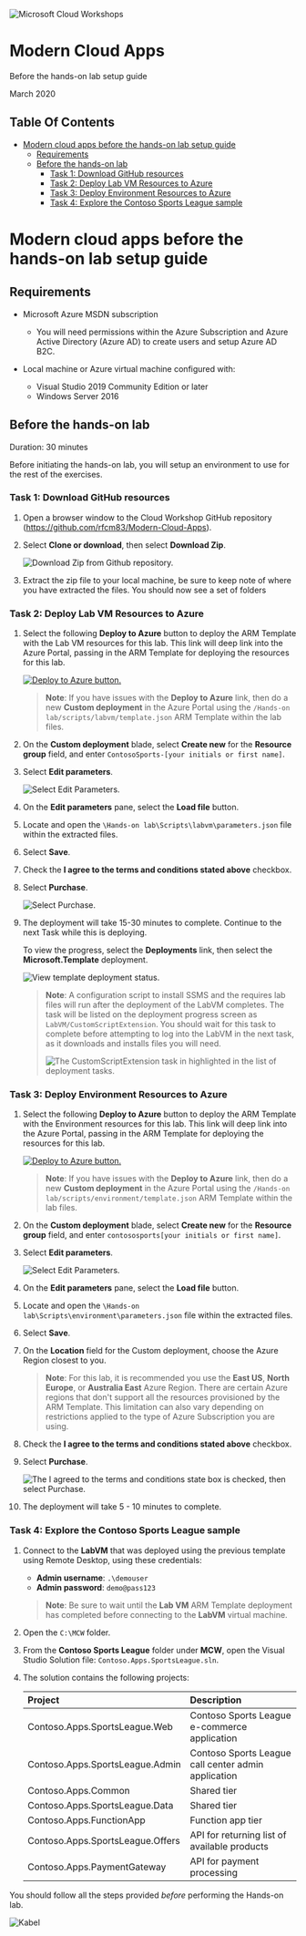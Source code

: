 ![Microsoft Cloud Workshops](../Media/ms-cloud-workshop.png "Microsoft Cloud Workshops")

# Modern Cloud Apps

Before the hands-on lab setup guide

March 2020

## Table Of Contents

- [Modern cloud apps before the hands-on lab setup guide](#Modern-cloud-apps-before-the-hands-on-lab-setup-guide)
  - [Requirements](#Requirements)
  - [Before the hands-on lab](#Before-the-hands-on-lab)
    - [Task 1: Download GitHub resources](#Task-1-Download-GitHub-resources)
    - [Task 2: Deploy Lab VM Resources to Azure](#Task-2-Deploy-Lab-VM-Resources-to-Azure)
    - [Task 3: Deploy Environment Resources to Azure](#Task-3-Deploy-Environment-Resources-to-Azure)
    - [Task 4: Explore the Contoso Sports League sample](#Task-4-Explore-the-Contoso-Sports-League-sample)

# Modern cloud apps before the hands-on lab setup guide

## Requirements

- Microsoft Azure MSDN subscription

  - You will need permissions within the Azure Subscription and Azure Active Directory (Azure AD) to create users and setup Azure AD B2C.

- Local machine or Azure virtual machine configured with:

  - Visual Studio 2019 Community Edition or later
  - Windows Server 2016

## Before the hands-on lab

Duration: 30 minutes

Before initiating the hands-on lab, you will setup an environment to use for the rest of the exercises.

### Task 1: Download GitHub resources

1. Open a browser window to the Cloud Workshop GitHub repository (<https://github.com/rfcm83/Modern-Cloud-Apps>).

2. Select **Clone or download**, then select **Download Zip**.

    ![Download Zip from Github repository.](../Media/Screenshots/Download-Repo.png)

3. Extract the zip file to your local machine, be sure to keep note of where you have extracted the files. You should now see a set of folders

### Task 2: Deploy Lab VM Resources to Azure

1. Select the following **Deploy to Azure** button to deploy the ARM Template with the Lab VM resources for this lab. This link will deep link into the Azure Portal, passing in the ARM Template for deploying the resources for this lab.

    [![Deploy to Azure button.](../Media/azure-deploy-button.png "Deploy to Azure")](https://portal.azure.com/#create/Microsoft.Template/uri/https%3A%2F%2Fraw.githubusercontent.com%2Frfcm83%2FModern-Cloud-Apps%2Fmaster%2FHands-on%20lab%2FScripts%2Flabvm%2Ftemplate.json)

    >**Note**: If you have issues with the **Deploy to Azure** link, then do a new **Custom deployment** in the Azure Portal using the `/Hands-on lab/scripts/labvm/template.json` ARM Template within the lab files.

2. On the **Custom deployment** blade, select **Create new** for the **Resource group** field, and enter `ContosoSports-[your initials or first name]`.

3. Select **Edit parameters**.

    ![Select Edit Parameters.](../Media/Screenshots/Edit-Template.png)

4. On the **Edit parameters** pane, select the **Load file** button.

5. Locate and open the `\Hands-on lab\Scripts\labvm\parameters.json` file within the extracted files.

6. Select **Save**.

7. Check the **I agree to the terms and conditions stated above** checkbox.

8. Select **Purchase**.

    ![Select Purchase.](../Media/Screenshots/Purchase-Lab.png)

9. The deployment will take 15-30 minutes to complete. Continue to the next Task while this is deploying.

    To view the progress, select the **Deployments** link, then select the **Microsoft.Template** deployment.

    ![View template deployment status.](../Media/Screenshots/Deployment-Status.png "Resource group deployments")

    > **Note**: A configuration script to install SSMS and the requires lab files will run after the deployment of the LabVM completes. The task will be listed on the deployment progress screen as `LabVM/CustomScriptExtension`. You should wait for this task to complete before attempting to log into the LabVM in the next task, as it downloads and installs files you will need.
    >
    > ![The CustomScriptExtension task in highlighted in the list of deployment tasks.](../Media/Screenshots/Deployment-Progress.png "Deployment progress")

### Task 3: Deploy Environment Resources to Azure

1. Select the following **Deploy to Azure** button to deploy the ARM Template with the Environment resources for this lab. This link will deep link into the Azure Portal, passing in the ARM Template for deploying the resources for this lab.

    [![Deploy to Azure button.](../Media/azure-deploy-button.png "Deploy to Azure")](https://portal.azure.com/#create/Microsoft.Template/uri/https%3A%2F%2Fraw.githubusercontent.com%2Frfcm83%2FModern-Cloud-Apps%2Fmaster%2FHands-on%20lab%2FScripts%2Fenvironment%2Ftemplate.json)

    >**Note**: If you have issues with the **Deploy to Azure** link, then do a new **Custom deployment** in the Azure Portal using the `/Hands-on lab/scripts/environment/template.json` ARM Template within the lab files.

2. On the **Custom deployment** blade, select **Create new** for the **Resource group** field, and enter `contososports[your initials or first name]`.

3. Select **Edit parameters**.

    ![Select Edit Parameters.](../Media/Screenshots/Edit-Template.png)

4. On the **Edit parameters** pane, select the **Load file** button.

5. Locate and open the `\Hands-on lab\Scripts\environment\parameters.json` file within the extracted files.

6. Select **Save**.

7. On the **Location** field for the Custom deployment, choose the Azure Region closest to you.

    > **Note**: For this lab, it is recommended you use the **East US**, **North Europe**, or **Australia East** Azure Region. There are certain Azure regions that don't support all the resources provisioned by the ARM Template. This limitation can also vary depending on restrictions applied to the type of Azure Subscription you are using.

7. Check the **I agree to the terms and conditions stated above** checkbox.

8. Select **Purchase**.

    ![The I agreed to the terms and conditions state box is checked, then select Purchase.](../Media/Screenshots/Purchase-Resources.png)

9. The deployment will take 5 - 10 minutes to complete.

### Task 4: Explore the Contoso Sports League sample

1. Connect to the **LabVM** that was deployed using the previous template using Remote Desktop, using these credentials:

    - **Admin username**: `.\demouser`
    - **Admin password**: `demo@pass123`


    > **Note**: Be sure to wait until the **Lab VM** ARM Template deployment has completed before connecting to the **LabVM** virtual machine.

2. Open the `C:\MCW` folder.

3. From the **Contoso Sports League** folder under **MCW**, open the Visual Studio Solution file: `Contoso.Apps.SportsLeague.sln`.

4. The solution contains the following projects:

    | Project | Description |
    |:----------|:-------------|
    | Contoso.Apps.SportsLeague.Web |   Contoso Sports League e-commerce application |
    | Contoso.Apps.SportsLeague.Admin |   Contoso Sports League call center admin application |
    | Contoso.Apps.Common  |   Shared tier |
    | Contoso.Apps.SportsLeague.Data  |   Shared tier |
    | Contoso.Apps.FunctionApp  |   Function app tier |
    | Contoso.Apps.SportsLeague.Offers |  API for returning list of available products |
    | Contoso.Apps.PaymentGateway   |     API for payment processing |

You should follow all the steps provided *before* performing the Hands-on lab.

![Kabel](../Media/Kabel.png "https://www.kabel.es")